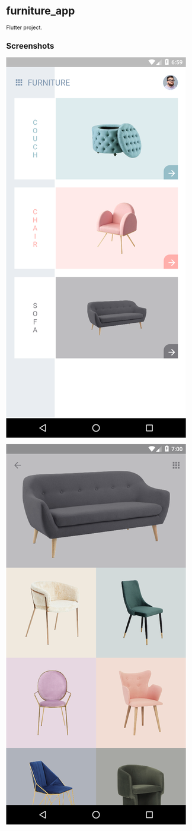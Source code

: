 # furniture_app

Flutter project.

## Screenshots

![GitHub Logo](/screenshots/01.png)

![GitHub Logo](/screenshots/02.png)
